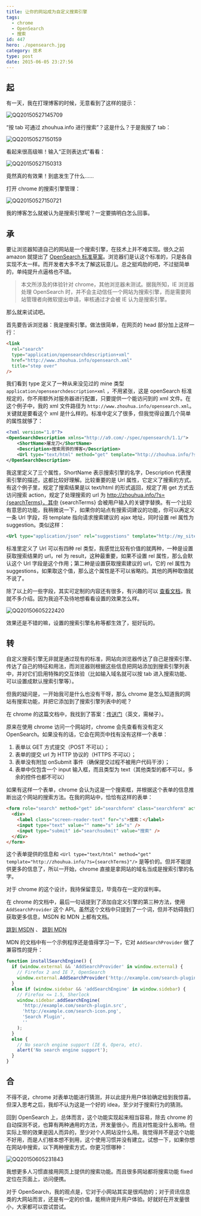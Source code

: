 ```yaml
---
title: 让你的网站成为自定义搜索引擎
tags:
  - chrome
  - OpenSearch
  - 搜索
id: 447
hero: ./opensearch.jpg
category: 技术
type: post
date: 2015-06-05 23:27:56
---
```


## 起

有一天，我在打理博客的时候，无意看到了这样的提示：

![QQ20150527145709](./opensearch/QQ20150527145709.png)

“按 tab 可通过 zhouhua.info 进行搜索”？这是什么？于是我按了 tab：

![QQ20150527150159](./opensearch/QQ20150527150159.png)

看起来很高级嘛！输入“正则表达式”看看：

![QQ20150527150313](./opensearch/QQ20150527150313.png)

竟然真的有效果！到底发生了什么……

打开 chrome 的搜索引擎管理：

![QQ20150527150721](./opensearch/QQ20150527150721.png)

我的博客怎么就被认为是搜索引擎呢？一定要搞明白怎么回事。

## 承

要让浏览器知道自己的网站是一个搜索引擎，在技术上并不难实现。很久之前 amazon 就提出了 [OpenSearch 标准草案](http://www.opensearch.org/Specifications/OpenSearch/1.1#OpenSearch_description_document)。浏览器们是认这个标准的，只是各自实现不太一样。而开发者大多不太了解这玩意儿。总之挺鸡肋的吧，不过挺简单的，单纯提升点逼格也不错。

> 本文所涉及的体验针对 chrome，其他浏览器未测试。据我所知，IE 浏览器处理 OpenSearch 时，并不会主动信任一个网站为搜索引擎，而是需要网站管理者向微软提出申请，审核通过才会被 IE 认为是搜索引擎。

那么就来试试吧。

首先要告诉浏览器：我是搜索引擎。做法很简单，在网页的 head 部分加上这样一行：

```html
<link
  rel="search"
  type="application/opensearchdescription+xml"
  href="http://www.zhouhua.info/opensearch.xml"
  title="step over"
/>
```

我们看到 type 定义了一种从来没见过的 mine 类型 `application/opensearchdescription+xml`
，不用紧张，这是 openSearch 标准规定的，你不用额外对服务器进行配置，只要提供一个能访问到的 xml 文件。在这个例子中，我的 xml 文件路径为 `http://www.zhouhua.info/opensearch.xml`。关键就是要看这个 xml 是什么样的。标准中定义了很多，但我觉得设置几个简单的属性就够了：

```xml
<?xml version="1.0"?>
<OpenSearchDescription xmlns="http://a9.com/-/spec/opensearch/1.1/">
    <ShortName>屠龙刀</ShortName>
    <Description>搜索周骅的博客</Description>
    <Url type="text/html" method="get" template="http://zhouhua.info/?s={searchTerms}"/>
</OpenSearchDescription>
```

我这里定义了三个属性，ShortName 表示搜索引擎的名字，Description 代表搜索引擎的描述，这都比较好理解。比较重要的是 Url 属性，它定义了搜索的方式。有这个例子里，规定了搜索结果是以 text/html 的形式返回，规定了用 get 方式去访问搜索 action，规定了处理搜索的 url 为 <http://zhouhua.info/?s={searchTerms}，其中> {searchTerms} 会被用户输入的关键字替换。有一个比较有意思的功能，我稍微说一下，如果你的站点有搜索词建议的功能，你可以再定义一条 Url 字段，将 template 指向请求搜索建议的 ajax 地址，同时设置 rel 属性为 suggestion。类似这样：

```xml
<Url type="application/json" rel="suggestions" template="http://my_site/suggest?q={searchTerms}" />
```

标准里定义了 Url 可以有四种 rel 类型，我感觉比较有价值的就两种，一种是设置获取搜索结果的 url，rel 为 result，这种最重要，如果不设置 rel 属性，那么会默认这个 Url 字段是这个作用；第二种是设置获取搜索建议的 url，它的 rel 属性为 suggestions，如果取这个值，那么这个属性是不可以省略的。其他的两种取值就不说了。

除了以上的一些字段，其实可定制的内容还有很多，有兴趣的可以 [查看文档](http://www.opensearch.org/Specifications/OpenSearch/1.1)，我就不多介绍。因为我迫不及待地想看看设置的效果怎么样。

![QQ20150605222420](./opensearch/QQ20150605222420.png)

效果还是不错的嘛，设置的搜索引擎名称等都生效了，挺好玩的。

## 转

自定义搜索引擎无非就是通过现有的标准，网站向浏览器传达了自己是搜索引擎、传达了自己的特征和用法，而浏览器则根据这些信息把网站添加到搜索引擎列表中，并对它们启用特殊的交互体验（比如输入域名就可以按 tab 进入搜索功能、可以设置成默认搜索引擎等）。

但我的疑问是，一开始我可是什么也没有干呀，那么 chrome 是怎么知道我的网站有搜索功能，并把它添加到了搜索引擎列表中的呢？

在 chrome 的这篇文档中，我找到了答案：[传送门](http://dev.chromium.org/tab-to-search)（英文，需梯子）。

原来在使用 chrome 访问一个网站时，chrome 会先查看有没有定义 OpenSearch。如果没有的话，它会在网页中找有没有这样一个表单：

1. 表单以 GET 方式提交（POST 不可以）；
2. 表单的提交 url 为 HTTP 协议的（HTTPS 不可以）；
3. 表单没有附加 onSubmit 事件（确保提交过程不被用户代码干涉）；
4. 表单中仅包含一个 input 输入框，而且类型为 text（其他类型的都不可以，多余的控件也都不可以）

如果有这样一个表单，chrome 会认为这是一个搜索框，并根据这个表单的信息推断出这个网站的搜索方法。在我的网站中，恰恰有这样的表单：

```html
<form role="search" method="get" id="searchform" class="searchform" action="http://www.zhouhua.info/">
  <div>
    <label class="screen-reader-text" for="s">搜索：</label>
    <input type="text" value="" name="s" id="s" />
    <input type="submit" id="searchsubmit" value="搜索" />
  </div>
</form>
```

这个表单提供的信息和 `<Url type="text/html" method="get" template="http://zhouhua.info/?s={searchTerms}"/>` 是等价的。但并不能提供更多的信息了，所以一开始，chrome 直接是拿网站的域名当成是搜索引擎的名字。

对于 chrome 的这个设计，我持保留意见，毕竟存在一定的误判率。

在 chrome 的文档中，最后一句话提到了添加自定义引擎的第三种方法，使用 `AddSearchProvider` 这个 API。虽然这个文档中只提到了一个词，但并不妨碍我们获取更多信息，MSDN 和 MDN 上都有文档。

[跳到 MSDN](https://msdn.microsoft.com/en-us/library/aa744112.aspx) 、 [跳到 MDN](https://developer.mozilla.org/en-US/docs/Adding_search_engines_from_web_pages)

MDN 的文档中有一个示例程序还是值得学习一下，它对 `AddSearchProvider` 做了兼容性的提升：

```javascript
function installSearchEngine() {
  if (window.external && 'AddSearchProvider' in window.external) {
    // Firefox 2 and IE 7, OpenSearch
    window.external.AddSearchProvider('http://example.com/search-plugin.xml');
  }
  else if (window.sidebar && 'addSearchEngine' in window.sidebar) {
    // Firefox <= 1.5, Sherlock
    window.sidebar.addSearchEngine(
      'http://example.com/search-plugin.src',
      'http://example.com/search-icon.png',
      'Search Plugin',
      ''
    );
  }
  else {
    // No search engine support (IE 6, Opera, etc).
    alert('No search engine support');
  }
}
```

## 合

不得不说，chrome 对表单功能进行猜测，并以此提升用户体验确定给到我惊喜。但深入思考之后，我却不认为这是一个好的 idea，至少对于搜索行为的猜测。

回到 OpenSearch 上，总体而言，这个功能实现起来相当容易，除去 chrome 的自动探测不说，也算有两种通用的方法，开发量很小，而且对性能没什么影响。但实际上带的效果是因人而异的，至少对个人网站没什么用。我觉得并不是这个功能不好用，而是人们根本想不到用，这个使用习惯并没有建立。试想一下，如果你想在网站中搜索，以下两种搜索方式，你更习惯哪种：

![QQ20150605231843](./opensearch/QQ20150605231843.png)

我想更多人习惯直接用网页上提供的搜索功能。而且很多网站都将搜索功能 fixed 定位在页面上，访问便携。

对于 OpenSearch，我的观点是，它对于小网站其实是很鸡肋的；对于资讯信息类的大网站而言，还是有一定的价值，能稍许提升用户体验。好就好在开发量很小，大家都可以尝试尝试。

